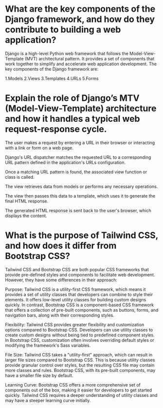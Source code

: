 # What are the key components of the Django framework, and how do they contribute to building a web application?


Django is a high-level Python web framework that follows the Model-View-Template (MVT) architectural pattern. It provides a set of components that work together to simplify and accelerate web application development. The key components of the Django framework are:

1.Models
2.Views
3.Templates
4.URLs
5.Forms
# Explain the role of Django’s MTV (Model-View-Template) architecture and how it handles a typical web request-response cycle.


The user makes a request by entering a URL in their browser or interacting with a link or form on a web page.

Django's URL dispatcher matches the requested URL to a corresponding URL pattern defined in the application's URLs configuration.

Once a matching URL pattern is found, the associated view function or class is called.

The view retrieves data from models or performs any necessary operations.

The view then passes this data to a template, which uses it to generate the final HTML response.

The generated HTML response is sent back to the user's browser, which displays the content.

# What is the purpose of Tailwind CSS, and how does it differ from Bootstrap CSS?

Tailwind CSS and Bootstrap CSS are both popular CSS frameworks that provide pre-defined styles and components to facilitate web development. However, they have some differences in their approach:


Purpose: Tailwind CSS is a utility-first CSS framework, which means it provides a set of utility classes that developers can combine to style their elements. It offers low-level utility classes for building custom designs quickly. In contrast, Bootstrap CSS is a component-based CSS framework that offers a collection of pre-built components, such as buttons, forms, and navigation bars, along with their corresponding styles.

Flexibility: Tailwind CSS provides greater flexibility and customization options compared to Bootstrap CSS. Developers can use utility classes to create custom designs without being tied to predefined component styles. In Bootstrap CSS, customization often involves overriding default styles or modifying the framework's Sass variables.

File Size: Tailwind CSS takes a "utility-first" approach, which can result in larger file sizes compared to Bootstrap CSS. This is because utility classes provide granular control over styles, but the resulting CSS file may contain more classes and rules. Bootstrap CSS, with its pre-built components, may have a smaller file size by default.

Learning Curve: Bootstrap CSS offers a more comprehensive set of components out of the box, making it easier for developers to get started quickly. Tailwind CSS requires a deeper understanding of utility classes and may have a steeper learning curve initially.